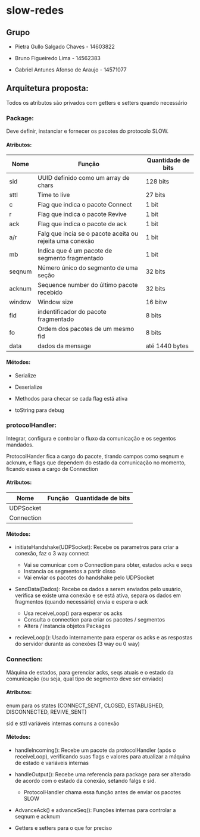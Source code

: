 # slow-redes

## Grupo

* Pietra Gullo Salgado Chaves - 14603822 

* Bruno Figueiredo Lima - 14562383

* Gabriel Antunes Afonso de Araujo - 14571077

## Arquitetura proposta:

Todos os atributos são privados com getters e setters quando necessário

### **Package:**

Deve definir, instanciar e fornecer os pacotes do protocolo SLOW.

#### Atributos:

| Nome | Função | Quantidade de bits |
|------|--------|--------------------|
| sid | UUID definido como um array de chars | 128 bits |
| sttl | Time to live | 27 bits |
| c | Flag que indica o pacote Connect | 1 bit |
| r | Flag que indica o pacote Revive | 1 bit |
| ack | Flag que indica o pacote de ack | 1 bit |
| a/r | Falg que incia se o pacote aceita ou rejeita uma conexão | 1 bit |
| mb | Indica que é um pacote de segmento fragmentado | 1 bit |
| seqnum | Número único do segmento de uma seção | 32 bits |
| acknum | Sequence number do último pacote recebido | 32 bits |
| window | Window size | 16 bitw |
| fid | indentificador do pacote fragmentado | 8 bits |
| fo | Ordem dos pacotes de um mesmo fid | 8 bits
| data | dados da mensage | até 1440 bytes

#### Métodos:

- Serialize

- Deserialize

- Methodos para checar se cada flag está ativa

- toString para debug

### **protocolHandler:**

Integrar, configura e controlar o fluxo da comunicação e os segentos mandados.

ProtocolHander fica a cargo do pacote, tirando campos como seqnum e acknum, e flags que dependem do estado da comunicação no momento, ficando esses a cargo de Connection

#### Atributos:

| Nome | Função | Quantidade de bits |
|------|--------|--------------------|
|UDPSocket|||
|Connection|||

#### Métodos:

- initiateHandshake(UDPSocket): Recebe os parametros para criar a conexão, faz o 3 way connect

    * Vai se comunicar com o Connection para obter, estados acks e seqs
    * Instancia os segmentos a partir disso
    * Vai enviar os pacotes do handshake pelo UDPSocket

- SendData(Dados): Recebe os dados a serem enviados pelo usuário, verifica se existe uma conexão e se está ativa, separa os dados em fragmentos (quando necessário) envia e espera o ack

    * Usa receiveLoop() para esperar os acks
    * Consulta o connection para criar os pacotes / segmentos
    * Altera / instancia objetos Packages

- recieveLoop(): Usado internamente para esperar os acks e as respostas do servidor durante as conexões (3 way ou 0 way)

### **Connection:**

Máquina de estados, para gerenciar acks, seqs atuais e o estado da comunicação (ou seja, qual tipo de segmento deve ser enviado)

#### Atributos:

enum para os states (CONNECT_SENT, CLOSED, ESTABLISHED, DISCONNECTED, REVIVE_SENT)

sid e sttl variáveis internas comuns a conexão

#### Métodos:

- handleIncoming(): Recebe um pacote da protocolHandler (após o receiveLoop), verificando suas flags e valores para atualizar a máquina de estado e variáveis internas

- handleOutput(): Recebe uma referencia para package para ser alterado de acordo com o estado da conexão, setando falgs e sid.

    * ProtocolHandler chama essa função antes de enviar os pacotes SLOW

- AdvanceAck() e advanceSeq(): Funções internas para controlar a seqnum e acknum

- Getters e setters para o que for preciso


